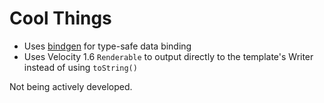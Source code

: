 
Cool Things
===========

* Uses [bindgen][1] for type-safe data binding
* Uses Velocity 1.6 `Renderable` to output directly to the template's Writer instead of using `toString()`

Not being actively developed.

[1]: http://www.bindgen.org

